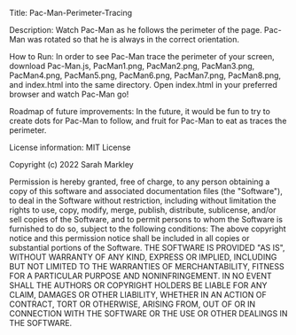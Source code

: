 Title: Pac-Man-Perimeter-Tracing

Description: Watch Pac-Man as he follows the perimeter of the page. Pac-Man was rotated so that he is always in the correct orientation.

How to Run: In order to see Pac-Man trace the perimeter of your screen, download Pac-Man.js, PacMan1.png, PacMan2.png, PacMan3.png, PacMan4.png, PacMan5.png, PacMan6.png, PacMan7.png, PacMan8.png, and index.html into the same directory. Open index.html in your preferred browser and watch Pac-Man go!

Roadmap of future improvements: In the future, it would be fun to try to create dots for Pac-Man to follow, and fruit for Pac-Man to eat as traces the perimeter. 

License information: MIT License

Copyright (c) 2022 Sarah Markley

Permission is hereby granted, free of charge, to any person obtaining a copy of this software and associated documentation files (the "Software"), to deal in the Software without restriction, including without limitation the rights to use, copy, modify, merge, publish, distribute, sublicense, and/or sell copies of the Software, and to permit persons to whom the Software is furnished to do so, subject to the following conditions: The above copyright notice and this permission notice shall be included in all copies or substantial portions of the Software. THE SOFTWARE IS PROVIDED "AS IS", WITHOUT WARRANTY OF ANY KIND, EXPRESS OR IMPLIED, INCLUDING BUT NOT LIMITED TO THE WARRANTIES OF MERCHANTABILITY, FITNESS FOR A PARTICULAR PURPOSE AND NONINFRINGEMENT. IN NO EVENT SHALL THE AUTHORS OR COPYRIGHT HOLDERS BE LIABLE FOR ANY CLAIM, DAMAGES OR OTHER LIABILITY, WHETHER IN AN ACTION OF CONTRACT, TORT OR OTHERWISE, ARISING FROM, OUT OF OR IN CONNECTION WITH THE SOFTWARE OR THE USE OR OTHER DEALINGS IN THE SOFTWARE.
